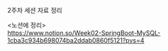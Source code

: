 2주차 세션 자료 정리

<노션에 정리> </br>
https://www.notion.so/Week02-SpringBoot-MySQL-1cba3c934b698074ba2ddab0860f5121?pvs=4

